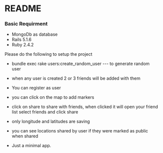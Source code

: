 # README

### Basic Requirment 
* MongoDb as database
* Rails  5.1.6
* Ruby 2.4.2

Please do the following to setup the project


* bundle exec rake users:create_random_user  --- to generate random user

* when any user is created 2 or 3 friends will be added with them

* You can register as user

* you can click on the map to add markers 

* click on share to share with friends, when clicked it will open your friend list select friends and click share

* only longitude and latitudes are saving

* you can see locations shared by user if they were marked as public when shared

* Just a minimal app.

